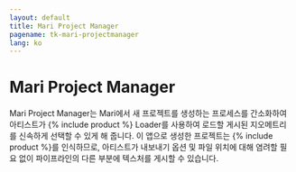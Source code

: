 ```yaml
---
layout: default
title: Mari Project Manager
pagename: tk-mari-projectmanager
lang: ko
---
```


# Mari Project Manager

Mari Project Manager는 Mari에서 새 프로젝트를 생성하는 프로세스를 간소화하여 아티스트가 {% include product %} Loader를 사용하여 로드할 게시된 지오메트리를 신속하게 선택할 수 있게 해 줍니다. 이 앱으로 생성한 프로젝트는 {% include product %}를 인식하므로, 아티스트가 내보내기 옵션 및 파일 위치에 대해 염려할 필요 없이 파이프라인의 다른 부분에 텍스처를 게시할 수 있습니다.

